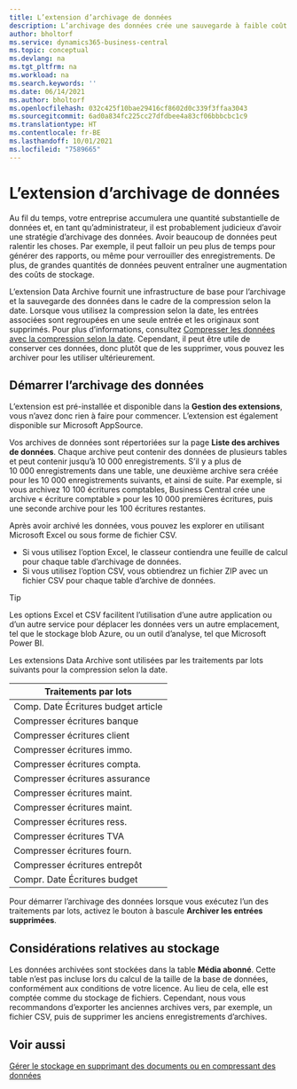 ```yaml
---
title: L’extension d’archivage de données
description: L’archivage des données crée une sauvegarde à faible coût de vos enregistrements.
author: bholtorf
ms.service: dynamics365-business-central
ms.topic: conceptual
ms.devlang: na
ms.tgt_pltfrm: na
ms.workload: na
ms.search.keywords: ''
ms.date: 06/14/2021
ms.author: bholtorf
ms.openlocfilehash: 032c425f10bae29416cf8602d0c339f3ffaa3043
ms.sourcegitcommit: 6ad0a834fc225cc27dfdbee4a83cf06bbbcbc1c9
ms.translationtype: HT
ms.contentlocale: fr-BE
ms.lasthandoff: 10/01/2021
ms.locfileid: "7589665"
---
```

# <a name="the-data-archive-extension"></a>L’extension d’archivage de données
Au fil du temps, votre entreprise accumulera une quantité substantielle de données et, en tant qu’administrateur, il est probablement judicieux d’avoir une stratégie d’archivage des données. Avoir beaucoup de données peut ralentir les choses. Par exemple, il peut falloir un peu plus de temps pour générer des rapports, ou même pour verrouiller des enregistrements. De plus, de grandes quantités de données peuvent entraîner une augmentation des coûts de stockage.

L’extension Data Archive fournit une infrastructure de base pour l’archivage et la sauvegarde des données dans le cadre de la compression selon la date. Lorsque vous utilisez la compression selon la date, les entrées associées sont regroupées en une seule entrée et les originaux sont supprimés. Pour plus d’informations, consultez [Compresser les données avec la compression selon la date](admin-manage-documents.md#compress-data-with-date-compression). Cependant, il peut être utile de conserver ces données, donc plutôt que de les supprimer, vous pouvez les archiver pour les utiliser ultérieurement.

## <a name="start-archiving-data"></a>Démarrer l’archivage des données
L’extension est pré-installée et disponible dans la **Gestion des extensions**, vous n’avez donc rien à faire pour commencer. L’extension est également disponible sur Microsoft AppSource. 

Vos archives de données sont répertoriées sur la page **Liste des archives de données**. Chaque archive peut contenir des données de plusieurs tables et peut contenir jusqu’à 10 000 enregistrements. S’il y a plus de 10 000 enregistrements dans une table, une deuxième archive sera créée pour les 10 000 enregistrements suivants, et ainsi de suite. Par exemple, si vous archivez 10 100 écritures comptables, Business Central crée une archive « écriture comptable » pour les 10 000 premières écritures, puis une seconde archive pour les 100 écritures restantes. 

Après avoir archivé les données, vous pouvez les explorer en utilisant Microsoft Excel ou sous forme de fichier CSV.

* Si vous utilisez l’option Excel, le classeur contiendra une feuille de calcul pour chaque table d’archivage de données.
* Si vous utilisez l’option CSV, vous obtiendrez un fichier ZIP avec un fichier CSV pour chaque table d’archive de données.

> [!TIP]
> Les options Excel et CSV facilitent l’utilisation d’une autre application ou d’un autre service pour déplacer les données vers un autre emplacement, tel que le stockage blob Azure, ou un outil d’analyse, tel que Microsoft Power BI.

Les extensions Data Archive sont utilisées par les traitements par lots suivants pour la compression selon la date.

|Traitements par lots  |
|---------|
|Comp. Date Écritures budget article     |
|Compresser écritures banque     |
|Compresser écritures client     |
|Compresser écritures immo.     |
|Compresser écritures compta.     |
|Compresser écritures assurance     |
|Compresser écritures maint.     |
|Compresser écritures maint.     |
|Compresser écritures ress.     |
|Compresser écritures TVA     |
|Compresser écritures fourn.     |
|Compresser écritures entrepôt     |
|Compr. Date Écritures budget     |

Pour démarrer l’archivage des données lorsque vous exécutez l’un des traitements par lots, activez le bouton à bascule **Archiver les entrées supprimées**.

## <a name="storage-considerations"></a>Considérations relatives au stockage
Les données archivées sont stockées dans la table **Média abonné**. Cette table n’est pas incluse lors du calcul de la taille de la base de données, conformément aux conditions de votre licence. Au lieu de cela, elle est comptée comme du stockage de fichiers. Cependant, nous vous recommandons d’exporter les anciennes archives vers, par exemple, un fichier CSV, puis de supprimer les anciens enregistrements d’archives.

## <a name="see-also"></a>Voir aussi
[Gérer le stockage en supprimant des documents ou en compressant des données](admin-manage-documents.md)

